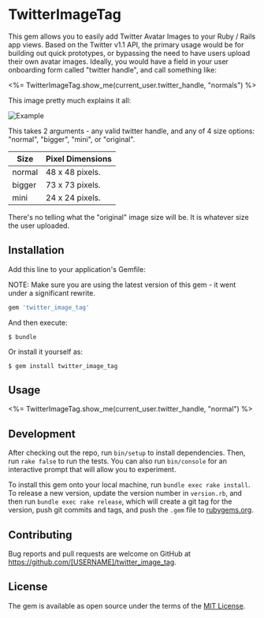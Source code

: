 # TwitterImageTag

This gem allows you to easily add Twitter Avatar Images to your Ruby / Rails app
views. Based on the Twitter v1.1 API, the primary usage would be for building out quick
prototypes, or bypassing the need to have users upload their own avatar images.
Ideally, you would have a field in your user onboarding form called
"twitter handle", and call something like:

<%= TwitterImageTag.show_me(current_user.twitter_handle, "normals") %>


This image pretty much explains it all:

![Example](https://pbs.twimg.com/media/CZ1x9D1VAAEWITQ.png:large "Example")

This takes 2 arguments - any valid twitter handle, and any of 4 size options:
"normal", "bigger", "mini", or "original".

Size     | Pixel Dimensions
-------- | ----------------
normal   | 48 x 48 pixels.
bigger   | 73 x 73 pixels.
mini     | 24 x 24 pixels.


There's no telling what the "original" image size will be. It is whatever
size the user uploaded.



## Installation

Add this line to your application's Gemfile:

NOTE: Make sure you are using the latest version of this gem - it went under a
significant rewrite.

```ruby
gem 'twitter_image_tag'
```

And then execute:

    $ bundle

Or install it yourself as:

    $ gem install twitter_image_tag

## Usage

<%= TwitterImageTag.show_me(current_user.twitter_handle, "normal") %>

## Development

After checking out the repo, run `bin/setup` to install dependencies. Then, run `rake false` to run the tests. You can also run `bin/console` for an interactive prompt that will allow you to experiment.

To install this gem onto your local machine, run `bundle exec rake install`. To release a new version, update the version number in `version.rb`, and then run `bundle exec rake release`, which will create a git tag for the version, push git commits and tags, and push the `.gem` file to [rubygems.org](https://rubygems.org).

## Contributing

Bug reports and pull requests are welcome on GitHub at https://github.com/[USERNAME]/twitter_image_tag.


## License

The gem is available as open source under the terms of the [MIT License](http://opensource.org/licenses/MIT).
